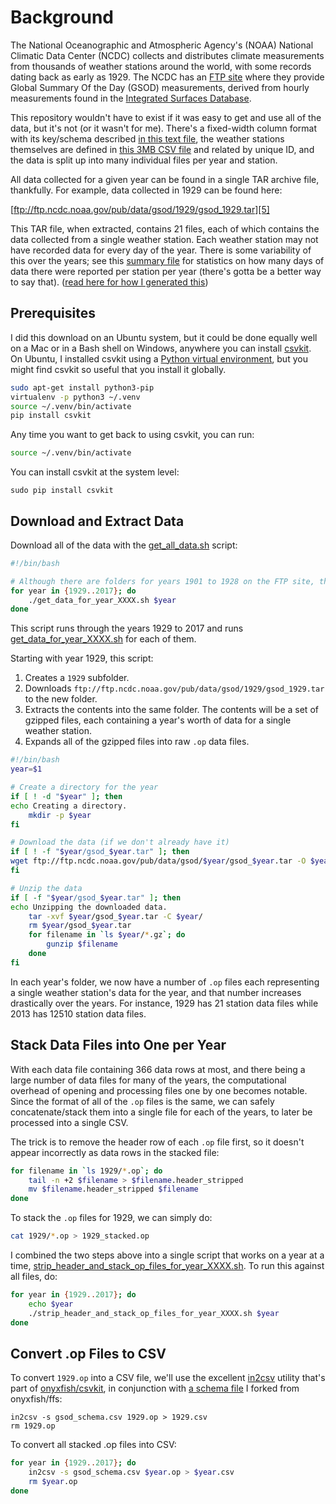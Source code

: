 Background
==========

The National Oceanographic and Atmospheric Agency's (NOAA) National Climatic Data Center (NCDC) collects and distributes climate measurements from thousands of weather stations around the world, with some records dating back as early as 1929. The NCDC has an [FTP site][1] where they provide Global Summary Of the Day (GSOD) measurements, derived from hourly measurements found in the [Integrated Surfaces Database][13].

This repository wouldn't have to exist if it was easy to get and use all of the data, but it's not (or it wasn't for me). There's a fixed-width column format with its key/schema described [in this text file][2], the weather stations themselves are defined in [this 3MB CSV file][3] and related by unique ID, and the data is split up into many individual files per year and station.

All data collected for a given year can be found in a single TAR archive file, thankfully. For example, data collected in 1929 can be found here:

[ftp://ftp.ncdc.noaa.gov/pub/data/gsod/1929/gsod_1929.tar][5]

This TAR file, when extracted, contains 21 files, each of which contains the data collected from a single weather station. Each weather station may not have recorded data for every day of the year. There is some variability of this over the years; see this [summary file](summary.txt) for statistics on how many days of data there were reported per station per year (there's gotta be a better way to say that). ([read here for how I generated this][14])

## Prerequisites

I did this download on an Ubuntu system, but it could be done equally well on a Mac or in a Bash shell on Windows, anywhere you can install [csvkit][10]. On Ubuntu, I installed csvkit using a [Python virtual environment][11], but you might find csvkit so useful that you install it globally.

```bash
sudo apt-get install python3-pip
virtualenv -p python3 ~/.venv
source ~/.venv/bin/activate
pip install csvkit
```

Any time you want to get back to using csvkit, you can run:

```bash
source ~/.venv/bin/activate
```

You can install csvkit at the system level:

```
sudo pip install csvkit
```

## Download and Extract Data

Download all of the data with the [get_all_data.sh][7] script:

```bash
#!/bin/bash

# Although there are folders for years 1901 to 1928 on the FTP site, the archive files there are empty.
for year in {1929..2017}; do
    ./get_data_for_year_XXXX.sh $year
done
```

This script runs through the years 1929 to 2017 and runs [get_data_for_year_XXXX.sh][6] for each of them.

Starting with year 1929, this script:

1. Creates a `1929` subfolder.
2. Downloads `ftp://ftp.ncdc.noaa.gov/pub/data/gsod/1929/gsod_1929.tar` to the new folder.
3. Extracts the contents into the same folder. The contents will be a set of gzipped files, each containing a year's worth of data for a single weather station.
4. Expands all of the gzipped files into raw `.op` data files.

```bash
#!/bin/bash
year=$1

# Create a directory for the year
if [ ! -d "$year" ]; then
echo Creating a directory.
    mkdir -p $year
fi

# Download the data (if we don't already have it)
if [ ! -f "$year/gsod_$year.tar" ]; then
wget ftp://ftp.ncdc.noaa.gov/pub/data/gsod/$year/gsod_$year.tar -O $year/gsod_$year.tar
fi

# Unzip the data
if [ -f "$year/gsod_$year.tar" ]; then
echo Unzipping the downloaded data.
    tar -xvf $year/gsod_$year.tar -C $year/
    rm $year/gsod_$year.tar
    for filename in `ls $year/*.gz`; do
        gunzip $filename
    done
fi
```

In each year's folder, we now have a number of `.op` files each representing a single weather station's data for the year, and that number increases drastically over the years. For instance, 1929 has 21 station data files while 2013 has 12510 station data files.

## Stack Data Files into One per Year

With each data file containing 366 data rows at most, and there being a large number of data files for many of the years, the computational overhead of opening and processing files one by one becomes notable. Since the format of all of the `.op` files is the same, we can safely concatenate/stack them into a single file for each of the years, to later be processed into a single CSV.

The trick is to remove the header row of each `.op` file first, so it doesn't appear incorrectly as data rows in the stacked file:

```bash
for filename in `ls 1929/*.op`; do
    tail -n +2 $filename > $filename.header_stripped
    mv $filename.header_stripped $filename
done
```

To stack the `.op` files for 1929, we can simply do:

```bash
cat 1929/*.op > 1929_stacked.op
```

I combined the two steps above into a single script that works on a year at a time, [strip_header_and_stack_op_files_for_year_XXXX.sh][12]. To run this against all files, do:

```bash
for year in {1929..2017}; do
    echo $year
    ./strip_header_and_stack_op_files_for_year_XXXX.sh $year
done
```

## Convert .op Files to CSV

To convert `1929.op` into a CSV file, we'll use the excellent [in2csv][9] utility that's part of [onyxfish/csvkit][10], in conjunction with [a schema file][8] I forked from onyxfish/ffs:

```
in2csv -s gsod_schema.csv 1929.op > 1929.csv
rm 1929.op
```

To convert all stacked .op files into CSV:

```bash
for year in {1929..2017}; do
    in2csv -s gsod_schema.csv $year.op > $year.csv
    rm $year.op
done
```


  [1]: ftp://ftp.ncdc.noaa.gov/pub/data/gsod/
  [2]: ftp://ftp.ncdc.noaa.gov/pub/data/gsod/GSOD_DESC.txt
  [3]: ftp://ftp.ncdc.noaa.gov/pub/data/gsod/ish-history.csv
  [4]: ftp://ftp.ncdc.noaa.gov/pub/data/gsod/1929/
  [5]: ftp://ftp.ncdc.noaa.gov/pub/data/gsod/1929/gsod_1929.tar
  [6]: https://github.com/tothebeat/noaa-gsod-data-munging/blob/master/get_data_for_year_XXXX.sh
  [7]: https://github.com/tothebeat/noaa-gsod-data-munging/blob/master/get_all_data.sh
  [8]: https://github.com/tothebeat/ffs/blob/master/us/noaa/gsod_schema.csv
  [9]: http://csvkit.readthedocs.org/en/latest/scripts/in2csv.html
  [10]: https://github.com/onyxfish/csvkit
  [11]: http://www.virtualenv.org/en/latest/
  [12]: https://github.com/tothebeat/noaa-gsod-data-munging/blob/master/strip_header_and_stack_op_files_for_year_XXXX.sh
  [13]: https://www.ncdc.noaa.gov/isd
  [14]: https://github.com/tothebeat/cheatsheets/blob/master/shell.md#to-get-these-statistics-for-every-year-folder-from-1929-to-2017
